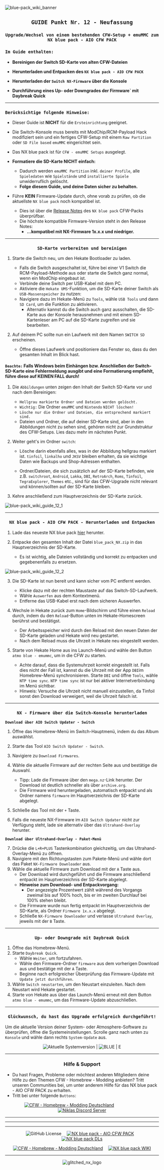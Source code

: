 ![blue-pack_wiki_banner](https://github.com/glitched-nx/blue_pack_NX/raw/blue_pack/blue_pack_NX_wiki/pics/blue-pack_wiki_banner.png)

<div align="center">

## **`GUIDE Punkt Nr. 12 - Neufassung`**
### **`Upgrade/Wechsel von einem bestehenden CFW-Setup + emuMMC zum NX blue pack - AIO CFW PACK`**

</div>

### **`Im Guide enthalten:`**

- **Bereinigen der Switch SD-Karte von alten CFW-Dateien**
- **Herunterladen und Entpacken des `NX blue pack - AIO CFW PACK`**
  
- **Herunterladen der `Switch NX-Firmware` über die Konsole**
- **Durchführung eines Up- oder Downgrades der Firmware` mit Daybreak Quick**

---

### **`Berücksichtige folgende Hinweise:`**

- Dieser Guide ist **NICHT** für die `Ersteinrichtung` geeignet.

- Die Switch-Konsole muss bereits mit ModChip/RCM-Payload Hack modifiziert sein und ein fertiges CFW-Setup mit einem `Raw Partition` oder `SD File based` `emuMMC` eingerichtet sein.
- Das NX blue pack ist für `CFW - emuMMC Setups` ausgelegt.

- **Formatiere die SD-Karte **NICHT** einfach:**
  - Dadurch werden `emuMMC Partition` inkl. `deiner Profile`, alle `Spieledaten` wie `Spielstände` und `installierte Spiele` unwiderruflich gelöscht.
  - **Folge diesem Guide, und deine Daten sicher zu behalten.**

- Führe **KEIN** Firmware-Update durch, ohne vorab zu prüfen, ob die aktuellste `NX blue pack` noch kompatibel ist.
  - Dies ist über die [Release Notes](https://github.com/glitched-nx/blue_pack_NX/releases/latest) des `NX blue pack` CFW-Packs überprüfbar.
  - Die höchste kompatible Firmware-Version steht in den Release Notes:
    - **...kompatibel mit NX-Firmware 1x.x.x und niedriger.**


---

<div align="center">

### **`SD-Karte vorbereiten und bereinigen`**

</div>

1. Starte die Switch neu, um den Hekate Bootloader zu laden.
   - Falls die Switch ausgeschaltet ist, führe bei einer V1 Switch die RCM-Payload-Methode aus oder starte die Switch ganz normal, wenn ein ModChip eingebaut ist.
   - Verbinde deine Switch per USB-Kabel mit dem PC.
   - Aktiviere die ```Hekate UMS```-Funktion, um die SD-Karte deiner Switch als ```USB-Massenspeicher``` zu nutzen:
   - Navigiere dazu im Hekate-Menü zu ```Tools```, wähle ```USB Tools``` und dann ```SD Card```, um die Funktion zu aktivieren.
     - Alternativ kannst du die Switch auch ganz ausschalten, die SD-Karte aus der Konsole herausnehmen und mit einem SD-Kartenleser am PC auf die SD-Karte zugreifen und sie bearbeiten.

2. Auf deinem PC sollte nun ein Laufwerk mit dem Namen ```SWITCH SD``` erscheinen. 
   - Öffne dieses Laufwerk und positioniere das Fenster so, dass du den gesamten Inhalt im Blick hast.

#### **`Beachte:` Falls Windows beim Einhängen bzw. Anschließen der Switch-SD-Karte eine Fehlermeldung ausgibt und eine Formatierung empfiehlt, führe diese auf KEINEN FALL durch!**

1. Die ```Abbildungen``` unten zeigen den Inhalt der Switch SD-Karte vor und nach dem Bereinigen:
   - ```Hellgrau markierte Ordner und Dateien werden gelöscht.```
   - ```Wichtig:``` Die Ordner ```emuMMC``` und ```Nintendo``` ```NICHT löschen!```
   - ```Lösche nur die Ordner und Dateien, die entsprechend markiert sind.```
   - Dateien und Ordner, die auf deiner SD-Karte sind, aber in den Abbildungen nicht zu sehen sind, gehören nicht zur Grundstruktur des CFW-Setups. Lies dazu mehr im nächsten Punkt.

2. Weiter geht's im Ordner ```switch```:
   - Lösche darin ebenfalls alles, was in der Abbildung hellgrau markiert ist. ```tinfoil```, ```linkalho``` und ```JKSV``` bleiben erhalten, da sie wichtige Daten wie Backups und Shop-Adressen enthalten.

   - Ordner/Dateien, die sich zusätzlich auf der SD-Karte befinden, wie z.B. ```switchroot```, ```Android```, ```Lakka```, ```DBI```, ```RetroArch```, ```Roms```, ```Tinfoil```, ```TegraExplorer```, ```Themes``` etc., sind für das CFW-Upgrade nicht relevant und können/sollten auf der SD-Karte bleiben.

3. Kehre anschließend zum Hauptverzeichnis der SD-Karte zurück.

![blue-pack_wiki_guide_12_1](https://github.com/glitched-nx/blue_pack_NX/raw/blue_pack/blue_pack_NX_wiki/pics/guide_12_pic_1.png)

---

<div align="center">

### **`NX blue pack - AIO CFW PACK - Herunterladen und Entpacken`**

</div>

1. Lade das neueste NX blue pack [hier](https://github.com/glitched-nx/blue_pack_NX/releases/latest) herunter.

2. Entpacke den gesamten Inhalt der Datei ```blue_pack_NX.zip``` in das Hauptverzeichnis der SD-Karte.
   - Es ist wichtig, alle Dateien vollständig und korrekt zu entpacken und gegebenenfalls zu ersetzen.

![blue-pack_wiki_guide_12_2](https://github.com/glitched-nx/blue_pack_NX/raw/blue_pack/blue_pack_NX_wiki/pics/guide_12_pic_2.png)

3. Die SD-Karte ist nun bereit und kann sicher vom PC entfernt werden.
   - Klicke dazu mit der rechten Maustaste auf das Switch-SD-Laufwerk.
   - Wähle `Auswerfen` aus dem Kontextmenü.
   - Entferne das USB-Kabel erst nach dem sicheren Auswerfen.

4. Wechsle in Hekate zurück zum ```Home```-Bildschirm und führe einen ```Reload``` durch, indem du den ```Reload```-Button unten im Hekate-Homescreen berührst und bestätigst.
   - Der Arbeitsspeicher wird durch den Reload mit den neuen Daten der SD-Karte geladen und Hekate wird neu gestartet.
   - Nach dem Reload muss die Uhrzeit in Hekate neu eingestellt werden.

5. Starte von Hekate Home aus ins Launch-Menü und wähle den Button ```atmo blue - emummc```, um in die CFW zu starten.
   - Achte darauf, dass die Systemuhrzeit korrekt eingestellt ist. Falls dies nicht der Fall ist, kannst du die Uhrzeit mit der App ```DBI```im Homebrew-Menü synchronisieren. Starte ```DBI``` und öffne  ```Tools```, wähle `NTP time sync`. `NTP time sync` ist nur bei aktiver Internetverbindung im Menü sichtbar.
   - Hinweis: Versuche die Uhrzeit nicht manuell einzustellen, da Tinfoil sonst den Download verweigert, weil die Uhrzeit falsch ist.

---

<div align="center">

### **`NX - Firmware über die Switch-Konsole herunterladen`**

</div>

 
**`Download über AIO Switch Updater - Switch`**

1. Öffne das Homebrew-Menü im Switch-Hauptmenü, indem du das Album auswählst.
2. Starte das Tool `AIO Switch Updater - Switch`.
3. Navigiere zu `Download Firmwares`.
4. Wähle die aktuelle Firmware auf der rechten Seite aus und bestätige die Auswahl.
   - Tipp: Lade die Firmware über den `mega.nz`-Link herunter. Der Download ist deutlich schneller als über `archive.org`.
   - Die Firmware wird heruntergeladen, automatisch entpackt und als Ordner namens `firmware` im Hauptverzeichnis der SD-Karte abgelegt.
5. Schließe das Tool mit der `+` Taste.

6. Falls die neueste NX-Firmware im `AIO Switch Updater` nicht zur Verfügung steht, lade sie alternativ über das `Ultrahand-Overlay` herunter.

**`Download über Ultrahand-Overlay - Paket-Menü`**

7. Drücke die `L+R+PLUS` Tastenkombination gleichzeitig, um das Ultrahand-Overlay-Menü zu öffnen.
2. Navigiere mit den Richtungstasten zum Pakete-Menü und wähle dort das Paket `NX-Firmware Downloader` aus.
3. Wähle die aktuelle Firmware zum Download mit der `A` Taste aus.
   - Der Download wird durchgeführt und die Firmware anschließend entpackt im Hauptverzeichnis der SD-Karte abgelegt.
   - **Hinweise zum Download- und Entpackvorgang:**
      - Der angezeigte Prozentwert zählt während des Vorgangs zweimal bis auf 100% hoch, bis er im zweiten Durchlauf bei 100% stehen bleibt.
   - Die Firmware wurde nun fertig entpackt im Hauptverzeichnis der SD-Karte, als Ordner `Firmware 1x.x.x` abgelegt.
   - Schließe `NX-Firmware Downloader` und verlasse `Ultrahand Overlay`, jeweils mit der `B` Taste.
  
  ---

<div align="center">

### **`Up- oder Downgrade mit Daybreak Quick`**

</div>

1. Öffne das Homebrew-Menü.
2. Starte `Daybreak Quick`.
   - Wähle `Weiter`, um fortzufahren.
   - Wähle den Firmware-Ordner `firmware` aus dem vorherigen Download aus und bestätige mit der `A` Taste.
   - Beginne nach erfolgreicher Überprüfung das Firmware-Update mit `Update jetzt durchführen`.
3. Wähle `Switch neustarten`, um den Neustart einzuleiten. Nach dem Neustart wird Hekate gestartet.
4. Starte von Hekate aus über das Launch-Menü erneut mit dem Button `atmo blue - emummc`, um das Firmware-Update abzuschließen.

---

<div align="center">

### **`Glückwunsch, du hast das Upgrade erfolgreich durchgeführt!`**

</div>

Um die aktuelle Version deiner System- oder Atmosphere-Software zu überprüfen, öffne die Systemeinstellungen. Scrolle ganz nach unten zu ```Konsole``` und wähle dann rechts ```System-Update``` aus. 


<div align="center" style=`font-size: 1.5em;`>
  <img src="https://img.shields.io/github/v/release/THZoria/NX_Firmware?style=for-the-badge&label=Aktuelle%20Systemversion&labelColor=123ede&color=b3b9e8" alt="Aktuelle Systemversion" />
  | 
  <img src="https://img.shields.io/github/v/release/glitched-nx/atmo_blue?include_prereleases&style=for-the-badge&label=BLUE&labelColor=123ede&color=b3b9e8" alt="BLUE" />
  | E
  </p>
</div>

---

<div align="center">

### **Hilfe & Support**

</div>

- Du hast Fragen, Probleme oder möchtest anderen Mitgliedern deine Hilfe zu den Themen CFW - Homebrew - Modding anbieten? Tritt unseren Communities bei, um unter anderem Hilfe für das NX blue pack - AIO CFW PACK zu erhalten.
- Tritt bei unter folgende `Buttons`:

<div align="center">

[![CFW - Homebrew - Modding Deutschland](https://img.shields.io/badge/CFW%20--%20Homebrew%20--%20Modding%20Deutschland-b3b9e8?style=for-the-badge&logo=facebook&logoColor=123ede)](https://facebook.com/groups/switchcfwde)&emsp;&emsp;&emsp;&emsp;&emsp;&emsp;
[![Niklas Discord Server](https://img.shields.io/badge/Niklas%20Discord%20Server-b3b9e8?style=for-the-badge&logo=discord&logoColor=123ede)](https://discord.gg/niklas-discord-server-733728731432091648)

</div>

---
---
---

<div align="center">

![GitHub License](https://img.shields.io/github/license/Atmosphere-NX/Atmosphere?style=for-the-badge&labelColor=123ede&color=123ede)&emsp;
[![NX blue pack - AIO CFW PACK](https://img.shields.io/github/v/release/glitched-nx/blue_pack_nx?style=for-the-badge&label=NX%20blue%20pack%20-%20AIO%20CFW%20PACK&labelColor=123ede&color=b3b9e8)](https://github.com/glitched-nx/blue_pack_NX/releases/latest)&emsp;
[![NX blue pack DLs](https://img.shields.io/github/downloads/glitched-nx/blue_pack_nx/total?style=for-the-badge&label=NX%20blue%20pack%20Downloads&labelColor=123ede&color=b3b9e8)](https://github.com/glitched-nx/blue_pack_NX/releases/latest)


[![CFW - Homebrew - Modding Deutschland](https://img.shields.io/badge/CFW%20--%20Homebrew%20--%20Modding%20Deutschland-b3b9e8?style=for-the-badge&logo=facebook&logoColor=123ede)](https://facebook.com/groups/switchcfwde)&emsp;
[![NX blue pack WIKI](https://img.shields.io/badge/NX%20blue%20pack%20WIKI-b3b9e8?style=for-the-badge&logo=facebook&logoColor=123ede)](https://github.com/glitched-nx/blue_pack_NX/wiki)

</div>

---

<div align="center">

![glitched_nx_logo](https://github.com/glitched-nx/blue_pack_NX/raw/blue_pack/blue_pack_NX_wiki/pics/glitched_nx_metal_logo.png)

</div>